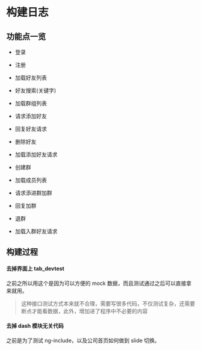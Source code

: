 # 构建日志

## 功能点一览
* 登录
* 注册
* 加载好友列表
* 好友搜索(关键字)
* 加载群组列表

* 请求添加好友
* 回复好友请求
* 删除好友
* 加载添加好友请求


* 创建群
* 加载成员列表
* 请求添进群加群
* 回复加群
* 退群
* 加载入群好友请求

## 构建过程

#### 去掉界面上 tab_devtest
之前之所以用这个是因为可以方便的 mock 数据，而且测试通过之后可以直接拿来就用。
> 这种接口测试方式本来就不合理，需要写很多代码，不仅测试复杂，还需要断点才能看数据，此外，增加进了程序中不必要的内容

#### 去掉 dash 模块无关代码
之前是为了测试 ng-include，以及公司首页如何做到 slide 切换。
